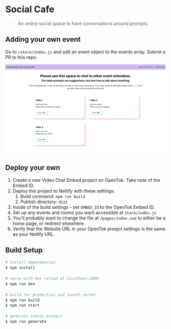 # Social Cafe

> An online social space to have conversations around prompts.

## Adding your own event

Go to `/store/index.js` and add an event object to the events array. Submit a PR to this repo. 

![](./docs/screenshot.png)

## Deploy your own

1. Create a new Video Chat Embed project on OpenTok. Take note of the Embed ID.
2. Deploy this project to Netlify with these settings:
    1. Build command: `npm run build`
    2. Publish directory: `dist`
3. Inside of the build settings - set `EMBED_ID` to the OpenTok Embed ID.
4. Set up any events and rooms you want accessible at `store/index.js`
5. You'll probably want to change the file at `/pages/index.vue` to either be a home page, or redirect elsewhere.
6. Verify that the Website URL in your OpenTok proejct settings is the same as your Netlify URL.

## Build Setup

```bash
# install dependencies
$ npm install

# serve with hot reload at localhost:3000
$ npm run dev

# build for production and launch server
$ npm run build
$ npm run start

# generate static project
$ npm run generate
```